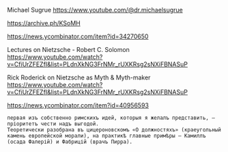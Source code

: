 Michael Sugrue
https://www.youtube.com/@dr.michaelsugrue

https://archive.ph/KSoMH

https://news.ycombinator.com/item?id=34270650

Lectures on Nietzsche - Robert C. Solomon  
https://www.youtube.com/watch?v=CfiUrZFEZfI&list=PLdnXkNG3FrNMr_rUXKRsg2sNXiFBNASuP


Rick Roderick on Nietzsche as Myth & Myth-maker 
https://www.youtube.com/watch?v=CfiUrZFEZfI&list=PLdnXkNG3FrNMr_rUXKRsg2sNXiFBNASuP

https://news.ycombinator.com/item?id=40956593

```
первая изъ собственно римскихъ идей, которыя я желалъ представить, — пріоритетъ чести надъ выгодой.
Теоретически разобрана въ цицероновскомъ «О должностяхъ» (краеугольный камень европейской морали), на практикѣ главные примѣры — Камиллъ (осада Фалерій) и Фабрицій (врачъ Пирра).
```

